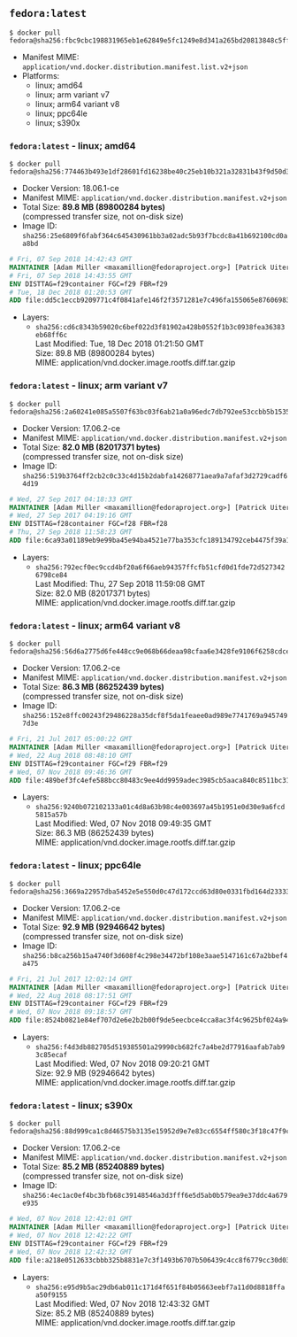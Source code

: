 ## `fedora:latest`

```console
$ docker pull fedora@sha256:fbc9cbc198831965eb1e62849e5fc1249e8d341a265bd20813848c5ff90c3df0
```

-	Manifest MIME: `application/vnd.docker.distribution.manifest.list.v2+json`
-	Platforms:
	-	linux; amd64
	-	linux; arm variant v7
	-	linux; arm64 variant v8
	-	linux; ppc64le
	-	linux; s390x

### `fedora:latest` - linux; amd64

```console
$ docker pull fedora@sha256:774463b493e1df28601fd16238be40c25eb10b321a32831b43f9d50d38ac0306
```

-	Docker Version: 18.06.1-ce
-	Manifest MIME: `application/vnd.docker.distribution.manifest.v2+json`
-	Total Size: **89.8 MB (89800284 bytes)**  
	(compressed transfer size, not on-disk size)
-	Image ID: `sha256:25e6809f6fabf364c645430961bb3a02adc5b93f7bcdc8a41b692100cd0aa8bd`

```dockerfile
# Fri, 07 Sep 2018 14:42:43 GMT
MAINTAINER [Adam Miller <maxamillion@fedoraproject.org>] [Patrick Uiterwijk <patrick@puiterwijk.org>]
# Fri, 07 Sep 2018 14:43:55 GMT
ENV DISTTAG=f29container FGC=f29 FBR=f29
# Tue, 18 Dec 2018 01:20:53 GMT
ADD file:dd5c1eccb9209771c4f0841afe146f2f3571281e7c496fa155065e87606983c8 in / 
```

-	Layers:
	-	`sha256:cd6c8343b59020c6bef022d3f81902a428b0552f1b3c0938fea36383eb68ff6c`  
		Last Modified: Tue, 18 Dec 2018 01:21:50 GMT  
		Size: 89.8 MB (89800284 bytes)  
		MIME: application/vnd.docker.image.rootfs.diff.tar.gzip

### `fedora:latest` - linux; arm variant v7

```console
$ docker pull fedora@sha256:2a60241e085a5507f63bc03f6ab21a0a96edc7db792ee53ccbb5b1535bfee95c
```

-	Docker Version: 17.06.2-ce
-	Manifest MIME: `application/vnd.docker.distribution.manifest.v2+json`
-	Total Size: **82.0 MB (82017371 bytes)**  
	(compressed transfer size, not on-disk size)
-	Image ID: `sha256:519b3764ff2cb2c0c33c4d15b2dabfa14268771aea9a7afaf3d2729cadf64d19`

```dockerfile
# Wed, 27 Sep 2017 04:18:33 GMT
MAINTAINER [Adam Miller <maxamillion@fedoraproject.org>] [Patrick Uiterwijk <patrick@puiterwijk.org>]
# Wed, 27 Sep 2017 04:19:16 GMT
ENV DISTTAG=f28container FGC=f28 FBR=f28
# Thu, 27 Sep 2018 11:58:23 GMT
ADD file:6ca93a01189eb9e99ba45e94ba4521e77ba353cfc189134792ceb4475f39a142 in / 
```

-	Layers:
	-	`sha256:792ecf0ec9ccd4bf20a6f66aeb94357ffcfb51cfd0d1fde72d5273426798ce84`  
		Last Modified: Thu, 27 Sep 2018 11:59:08 GMT  
		Size: 82.0 MB (82017371 bytes)  
		MIME: application/vnd.docker.image.rootfs.diff.tar.gzip

### `fedora:latest` - linux; arm64 variant v8

```console
$ docker pull fedora@sha256:56d6a2775d6fe448cc9e068b66deaa98cfaa6e3428fe9106f6258cdce2ef50bc
```

-	Docker Version: 17.06.2-ce
-	Manifest MIME: `application/vnd.docker.distribution.manifest.v2+json`
-	Total Size: **86.3 MB (86252439 bytes)**  
	(compressed transfer size, not on-disk size)
-	Image ID: `sha256:152e8ffc00243f29486228a35dcf8f5da1feaee0ad989e7741769a9457497d3e`

```dockerfile
# Fri, 21 Jul 2017 05:00:22 GMT
MAINTAINER [Adam Miller <maxamillion@fedoraproject.org>] [Patrick Uiterwijk <patrick@puiterwijk.org>]
# Wed, 22 Aug 2018 08:48:10 GMT
ENV DISTTAG=f29container FGC=f29 FBR=f29
# Wed, 07 Nov 2018 09:46:36 GMT
ADD file:489bef3fc4efe588bcc80483c9ee4dd9959adec3985cb5aaca840c8511bc312b in / 
```

-	Layers:
	-	`sha256:9240b072102133a01c4d8a63b98c4e003697a45b1951e0d30e9a6fcd5815a57b`  
		Last Modified: Wed, 07 Nov 2018 09:49:35 GMT  
		Size: 86.3 MB (86252439 bytes)  
		MIME: application/vnd.docker.image.rootfs.diff.tar.gzip

### `fedora:latest` - linux; ppc64le

```console
$ docker pull fedora@sha256:3669a22957dba5452e5e550d0c47d172ccd63d80e0331fbd164d233331ea4e14
```

-	Docker Version: 17.06.2-ce
-	Manifest MIME: `application/vnd.docker.distribution.manifest.v2+json`
-	Total Size: **92.9 MB (92946642 bytes)**  
	(compressed transfer size, not on-disk size)
-	Image ID: `sha256:b8ca256b15a4740f3d608f4c298e34472bf108e3aae5147161c67a2bbef4a475`

```dockerfile
# Fri, 21 Jul 2017 12:02:14 GMT
MAINTAINER [Adam Miller <maxamillion@fedoraproject.org>] [Patrick Uiterwijk <patrick@puiterwijk.org>]
# Wed, 22 Aug 2018 08:17:51 GMT
ENV DISTTAG=f29container FGC=f29 FBR=f29
# Wed, 07 Nov 2018 09:18:57 GMT
ADD file:8524b0821e84ef707d2e6e2b2b00f9de5eecbce4cca8ac3f4c9625bf024a94b4 in / 
```

-	Layers:
	-	`sha256:f4d3db882705d519385501a29990cb682fc7a4be2d77916aafab7ab93c85ecaf`  
		Last Modified: Wed, 07 Nov 2018 09:20:21 GMT  
		Size: 92.9 MB (92946642 bytes)  
		MIME: application/vnd.docker.image.rootfs.diff.tar.gzip

### `fedora:latest` - linux; s390x

```console
$ docker pull fedora@sha256:88d999ca1c8d46575b3135e15952d9e7e83cc6554ff580c3f18c47f9c1a83d6f
```

-	Docker Version: 17.06.2-ce
-	Manifest MIME: `application/vnd.docker.distribution.manifest.v2+json`
-	Total Size: **85.2 MB (85240889 bytes)**  
	(compressed transfer size, not on-disk size)
-	Image ID: `sha256:4ec1ac0ef4bc3bfb68c39148546a3d3fff6e5d5ab0b579ea9e37ddc4a679e935`

```dockerfile
# Wed, 07 Nov 2018 12:42:01 GMT
MAINTAINER [Adam Miller <maxamillion@fedoraproject.org>] [Patrick Uiterwijk <patrick@puiterwijk.org>]
# Wed, 07 Nov 2018 12:42:22 GMT
ENV DISTTAG=f29container FGC=f29 FBR=f29
# Wed, 07 Nov 2018 12:42:32 GMT
ADD file:a218e0512633cbbb325b8831e7c3f1493b6707b506439c4cc8f6779cc30d03cc in / 
```

-	Layers:
	-	`sha256:e95d9b5ac29db6ab011c171d4f651f84b05663eebf7a11d0d8818ffaa50f9155`  
		Last Modified: Wed, 07 Nov 2018 12:43:32 GMT  
		Size: 85.2 MB (85240889 bytes)  
		MIME: application/vnd.docker.image.rootfs.diff.tar.gzip
